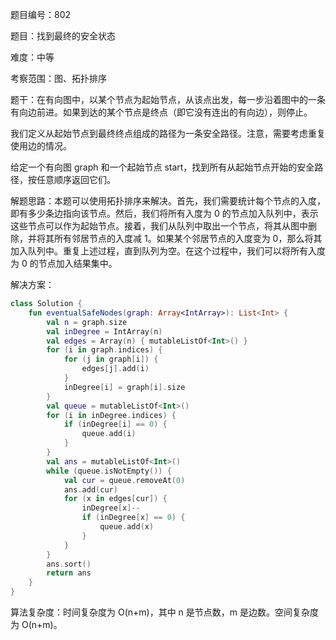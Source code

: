题目编号：802

题目：找到最终的安全状态

难度：中等

考察范围：图、拓扑排序

题干：在有向图中，以某个节点为起始节点，从该点出发，每一步沿着图中的一条有向边前进。如果到达的某个节点是终点（即它没有连出的有向边），则停止。

我们定义从起始节点到最终终点组成的路径为一条安全路径。注意，需要考虑重复使用边的情况。

给定一个有向图 graph 和一个起始节点 start，找到所有从起始节点开始的安全路径，按任意顺序返回它们。

解题思路：本题可以使用拓扑排序来解决。首先，我们需要统计每个节点的入度，即有多少条边指向该节点。然后，我们将所有入度为 0 的节点加入队列中，表示这些节点可以作为起始节点。接着，我们从队列中取出一个节点，将其从图中删除，并将其所有邻居节点的入度减 1。如果某个邻居节点的入度变为 0，那么将其加入队列中。重复上述过程，直到队列为空。在这个过程中，我们可以将所有入度为 0 的节点加入结果集中。

解决方案：

```kotlin
class Solution {
    fun eventualSafeNodes(graph: Array<IntArray>): List<Int> {
        val n = graph.size
        val inDegree = IntArray(n)
        val edges = Array(n) { mutableListOf<Int>() }
        for (i in graph.indices) {
            for (j in graph[i]) {
                edges[j].add(i)
            }
            inDegree[i] = graph[i].size
        }
        val queue = mutableListOf<Int>()
        for (i in inDegree.indices) {
            if (inDegree[i] == 0) {
                queue.add(i)
            }
        }
        val ans = mutableListOf<Int>()
        while (queue.isNotEmpty()) {
            val cur = queue.removeAt(0)
            ans.add(cur)
            for (x in edges[cur]) {
                inDegree[x]--
                if (inDegree[x] == 0) {
                    queue.add(x)
                }
            }
        }
        ans.sort()
        return ans
    }
}
```

算法复杂度：时间复杂度为 O(n+m)，其中 n 是节点数，m 是边数。空间复杂度为 O(n+m)。